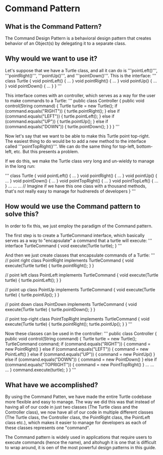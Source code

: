 # Command Pattern
## What is the Command Pattern?
The Command Design Pattern is a behavioral design pattern that creates behavior of an Object(s) by delegating it to a separate class.

## Why would we want to use it?
Let's suppose that we have a Turtle class, and all it can do is '''pointLeft()''', '''pointRight()''', '''pointUp()''', and '''pointDown()'''. This is the interface:
'''
class Turtle {
    void pointLeft() {
        ...
    }
    void pointRight() {
        ...
    }
    void pointUp() {
        ...
    }
    void pointDown() {
        ...
    }
}
'''

This interface comes with an controller, which serves as a way for the user to make commands to a Turtle: 
'''
public class Controller {
    public void control(String command) {
        Turtle turtle = new Turtle();
        if (command.equals("RIGHT")) {
            turtle.pointRight();
        } else if (command.equals("LEFT")) {
            turtle.pointLeft();
        } else if (command.equals("UP")) {
            turtle.pointUp();
        } else if (command.equals("DOWN")) {
            turtle.pointDown();
        }
    }
}
'''

Now let's say that we want to be able to make this Turtle point top-right. The easiest thing to do would be to add a new method to the interface called '''pointTopRight()'''. We can do the same thing for top-left, bottom-left, etc. But this presents a problem.

If we do this, we make the Turtle class very long and un-wieldy to manage in the long run: 

'''
class Turtle {
    void pointLeft() {
        ...
    }
    void pointRight() {
        ...
    }
    void pointUp() {
        ...
    }
    void pointDown() {
        ...
    }
    void pointTopRight() {
        ...
    }
    void pointTopLeft() {
        ...
    }
    ...
    ...
    ...
    // Imagine if we have this one class with a thousand methods, that's not really easy to manage for hudnereds of developers
}
'''

## How would we use the Command pattern to solve this?
In order to fix this, we just employ the paradigm of the Command pattern.

The first step is to create a TurtleCommand interface, which basically serves as a way to "encapsulate" a command that a turtle will execute:
'''
interface TurtleCommand {
    void execute(Turtle turtle);
}
'''

And then we just create classes that encapsulate commands of a Turtle:
'''
// point right
class PointRight implements TurtleCommand {
    void execute(Turtle turtle) {
        turtle.pointRight();
    }
}

// point left
class PointLeft implements TurtleCommand {
    void execute(Turtle turtle) {
        turtle.pointLeft();
    }
}

// point up
class PointUp implements TurtleCommand {
    void execute(Turtle turtle) {
        turtle.pointUp();
    }
}

// point down
class PointDown implements TurtleCommand {
    void execute(Turtle turtle) {
        turtle.pointDown();
    }
}

// point top-right
class PointTopRight implements TurtleCommand {
    void execute(Turtle turtle) {
        turtle.pointRight();
        turtle.pointUp();
    }
}
'''

Now these classes can be used in the controller:
'''
public class Controller {
    public void control(String command) {
        Turtle turtle = new Turtle();
        TurtleCommand command;
        if (command.equals("RIGHT")) {
            command = new PointRight()
        } else if (command.equals("LEFT")) {
            command = new PointLeft()
        } else if (command.equals("UP")) {
            command = new PointUp()
        } else if (command.equals("DOWN")) {
            command = new PointDown()
        }
        else if (command.equals("TOPRIGHT")) {
            command = new PointTopRight()
        }
        ...
        ...
        ...
        }
        command.execute(turtle);
    }
}
'''

## What have we accomplished?
By using the Command Patten, we have made the entire Turtle codebase more flexible and easy to manage. The way we did this was that instead of having all of our code in just two classes (The Turtle class and the Controller class), we now have all of our code in multiple different classes (The Turtle class, the Controller class, the PointRight class, the PointLeft class etc.), which makes it easier to manage for developers as each of these classes represents one "command".

The Command pattern is widely used in applications that require users to execute commands (hence the name), and altohugh it is one that is difficult to wrap around, it is oen of the most powerful design patterns in this guide.